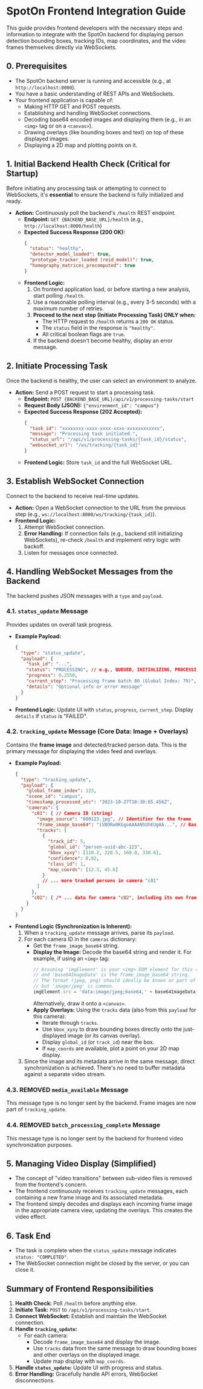 # SpotOn Frontend Integration Guide

This guide provides frontend developers with the necessary steps and information to integrate with the SpotOn backend for displaying person detection bounding boxes, tracking IDs, map coordinates, and the video frames themselves directly via WebSockets.

## 0. Prerequisites

*   The SpotOn backend server is running and accessible (e.g., at `http://localhost:8000`).
*   You have a basic understanding of REST APIs and WebSockets.
*   Your frontend application is capable of:
    *   Making HTTP GET and POST requests.
    *   Establishing and handling WebSocket connections.
    *   Decoding base64 encoded images and displaying them (e.g., in an `<img>` tag or on a `<canvas>`).
    *   Drawing overlays (like bounding boxes and text) on top of these displayed images.
    *   Displaying a 2D map and plotting points on it.

## 1. Initial Backend Health Check (Critical for Startup)

Before initiating any processing task or attempting to connect to WebSockets, it's **essential** to ensure the backend is fully initialized and ready.

*   **Action:** Continuously poll the backend's `/health` REST endpoint.
    *   **Endpoint:** `GET {BACKEND_BASE_URL}/health` (e.g., `http://localhost:8000/health`)
    *   **Expected Success Response (200 OK):**
        ```json
        {
          "status": "healthy",
          "detector_model_loaded": true,
          "prototype_tracker_loaded (reid_model)": true,
          "homography_matrices_precomputed": true
        }
        ```
    *   **Frontend Logic:**
        1.  On frontend application load, or before starting a new analysis, start polling `/health`.
        2.  Use a reasonable polling interval (e.g., every 3-5 seconds) with a maximum number of retries.
        3.  **Proceed to the next step (Initiate Processing Task) ONLY when:**
            *   The HTTP request to `/health` returns a `200 OK` status.
            *   The `status` field in the response is `"healthy"`.
            *   All critical boolean flags are `true`.
        4.  If the backend doesn't become healthy, display an error message.

## 2. Initiate Processing Task

Once the backend is healthy, the user can select an environment to analyze.

*   **Action:** Send a POST request to start a processing task.
    *   **Endpoint:** `POST {BACKEND_BASE_URL}/api/v1/processing-tasks/start`
    *   **Request Body (JSON):** `{"environment_id": "campus"}`
    *   **Expected Success Response (202 Accepted):**
        ```json
        {
          "task_id": "xxxxxxxx-xxxx-xxxx-xxxx-xxxxxxxxxxxx",
          "message": "Processing task initiated.",
          "status_url": "/api/v1/processing-tasks/{task_id}/status",
          "websocket_url": "/ws/tracking/{task_id}"
        }
        ```
    *   **Frontend Logic:** Store `task_id` and the full WebSocket URL.

## 3. Establish WebSocket Connection

Connect to the backend to receive real-time updates.

*   **Action:** Open a WebSocket connection to the URL from the previous step (e.g., `ws://localhost:8000/ws/tracking/{task_id}`).
*   **Frontend Logic:**
    1.  Attempt WebSocket connection.
    2.  **Error Handling:** If connection fails (e.g., backend still initializing WebSockets), re-check `/health` and implement retry logic with backoff.
    3.  Listen for messages once connected.

## 4. Handling WebSocket Messages from the Backend

The backend pushes JSON messages with a `type` and `payload`.

### 4.1. `status_update` Message

Provides updates on overall task progress.

*   **Example Payload:**
    ```json
    {
      "type": "status_update",
      "payload": {
        "task_id": "...",
        "status": "PROCESSING", // e.g., QUEUED, INITIALIZING, PROCESSING, COMPLETED, FAILED
        "progress": 0.2550,
        "current_step": "Processing frame batch 80 (Global Index: 79)",
        "details": "Optional info or error message"
      }
    }
    ```
*   **Frontend Logic:** Update UI with `status`, `progress`, `current_step`. Display `details` if `status` is "FAILED".

### 4.2. `tracking_update` Message (Core Data: Image + Overlays)

Contains the **frame image** and detected/tracked person data. This is the primary message for displaying the video feed and overlays.

*   **Example Payload:**
    ```json
    {
      "type": "tracking_update",
      "payload": {
        "global_frame_index": 123,
        "scene_id": "campus",
        "timestamp_processed_utc": "2023-10-27T10:30:05.456Z",
        "cameras": {
          "c01": { // Camera ID (string)
            "image_source": "000123.jpg", // Identifier for the frame
            "frame_image_base64": "iVBORw0KGgoAAAANSUhEUgAA...", // Base64 encoded JPEG/PNG string << NEW
            "tracks": [
              {
                "track_id": 5,
                "global_id": "person-uuid-abc-123",
                "bbox_xyxy": [110.2, 220.5, 160.0, 330.8],
                "confidence": 0.92,
                "class_id": 1,
                "map_coords": [12.3, 45.6]
              }
              // ... more tracked persons in camera "c01"
            ]
          },
          "c02": { /* ... data for camera "c02", including its own frame_image_base64 ... */ }
        }
      }
    }
    ```
*   **Frontend Logic (Synchronization is Inherent):**
    1.  When a `tracking_update` message arrives, parse its `payload`.
    2.  For each camera ID in the `cameras` dictionary:
        *   Get the `frame_image_base64` string.
        *   **Display the Image:** Decode the base64 string and render it. For example, if using an `<img>` tag:
            ```javascript
            // Assuming 'imgElement' is your <img> DOM element for this camera
            // and 'base64ImageData' is the frame_image_base64 string.
            // The format (jpeg, png) should ideally be known or part of the message,
            // but 'image/jpeg' is common.
            imgElement.src = 'data:image/jpeg;base64,' + base64ImageData;
            ```
            Alternatively, draw it onto a `<canvas>`.
        *   **Apply Overlays:** Using the `tracks` data (also from this `payload` for this camera):
            *   Iterate through `tracks`.
            *   Use `bbox_xyxy` to draw bounding boxes directly onto the just-displayed image (or its canvas overlay).
            *   Display `global_id` (or `track_id`) near the box.
            *   If `map_coords` are available, plot a point on your 2D map display.
    3.  Since the image and its metadata arrive in the same message, direct synchronization is achieved. There's no need to buffer metadata against a separate video stream.

### 4.3. REMOVED `media_available` Message

This message type is no longer sent by the backend. Frame images are now part of `tracking_update`.

### 4.4. REMOVED `batch_processing_complete` Message

This message type is no longer sent by the backend for frontend video synchronization purposes.

## 5. Managing Video Display (Simplified)

*   The concept of "video transitions" between sub-video files is removed from the frontend's concern.
*   The frontend continuously receives `tracking_update` messages, each containing a new frame image and its associated metadata.
*   The frontend simply decodes and displays each incoming frame image in the appropriate camera view, updating the overlays. This creates the video effect.

## 6. Task End

*   The task is complete when the `status_update` message indicates `status: "COMPLETED"`.
*   The WebSocket connection might be closed by the server, or you can close it.

## Summary of Frontend Responsibilities

1.  **Health Check:** Poll `/health` before anything else.
2.  **Initiate Task:** `POST` to `/api/v1/processing-tasks/start`.
3.  **Connect WebSocket:** Establish and maintain the WebSocket connection.
4.  **Handle `tracking_update`:**
    *   For each camera:
        *   Decode `frame_image_base64` and display the image.
        *   Use `tracks` data from the same message to draw bounding boxes and other overlays on the displayed image.
        *   Update map display with `map_coords`.
5.  **Handle `status_update`:** Update UI with progress and status.
6.  **Error Handling:** Gracefully handle API errors, WebSocket disconnections.
